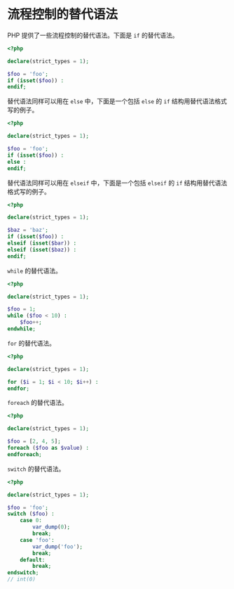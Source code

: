 # 流程控制的替代语法

PHP 提供了一些流程控制的替代语法。下面是 `if` 的替代语法。

```php
<?php

declare(strict_types = 1);

$foo = 'foo';
if (isset($foo)) :
endif;

```

替代语法同样可以用在 `else` 中，下面是一个包括 `else` 的 `if` 结构用替代语法格式写的例子。

```php
<?php

declare(strict_types = 1);

$foo = 'foo';
if (isset($foo)) :
else :
endif;

```

替代语法同样可以用在 `elseif` 中，下面是一个包括 `elseif` 的 `if` 结构用替代语法格式写的例子。

```php
<?php

declare(strict_types = 1);

$baz = 'baz';
if (isset($foo)) :
elseif (isset($bar)) :
elseif (isset($baz)) :
endif;

```

`while` 的替代语法。

```php
<?php

declare(strict_types = 1);

$foo = 1;
while ($foo < 10) :
    $foo++;
endwhile;

```

`for` 的替代语法。

```php
<?php

declare(strict_types = 1);

for ($i = 1; $i < 10; $i++) :
endfor;

```

`foreach` 的替代语法。

```php
<?php

declare(strict_types = 1);

$foo = [2, 4, 5];
foreach ($foo as $value) :
endforeach;

```

`switch` 的替代语法。

```php
<?php

declare(strict_types = 1);

$foo = 'foo';
switch ($foo) :
    case 0:
        var_dump(0);
        break;
    case 'foo':
        var_dump('foo');
        break;
    default:
        break;
endswitch;
// int(0)

```

